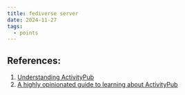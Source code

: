```yaml
---
title: fediverse server
date: 2024-11-27
tags:
  - points
---
```

## References:

1. [ Understanding ActivityPub ](https://seb.jambor.dev/posts/understanding-activitypub/)
2. [A highly opinionated guide to learning about ActivityPub](https://tinysubversions.com/notes/reading-activitypub/)